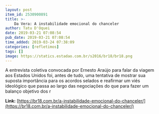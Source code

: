 ```yaml
---
layout: post
item_id: 2530900891
title: >-
    Da Vera: A instabilidade emocional do chanceler
author: Tatu D'Oquei
date: 2019-03-21 07:08:54
pub_date: 2019-03-21 07:08:54
time_added: 2019-03-24 07:38:09
categories: [refletimos]
tags: []
image: https://statics.estadao.com.br/s2016/br18/br18.png
---
```


A entrevista coletiva convocada por Ernesto Araújo para falar da viagem aos Estados Unidos foi, antes de tudo, uma tentativa de mostrar sua suposta importância para os acordos selados e reafirmar um viés ideológico que passa ao largo das negociações do que para fazer um balanço objetivo dos r

**Link:** [https://br18.com.br/a-instabilidade-emocional-do-chanceler/](https://br18.com.br/a-instabilidade-emocional-do-chanceler/)

